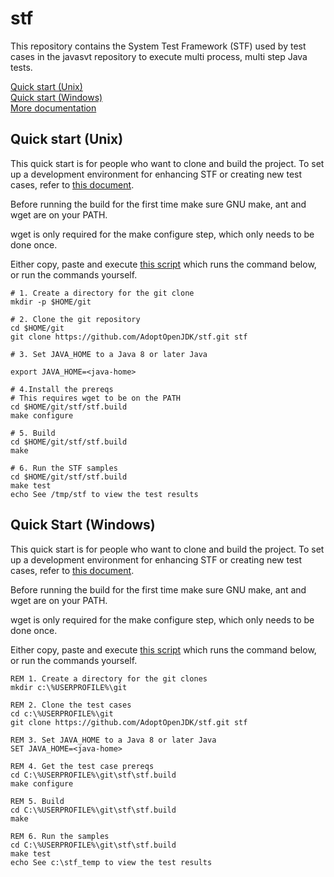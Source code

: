 # stf

This repository contains the System Test Framework (STF) used by test cases in the javasvt repository to execute multi process, multi step Java tests.

[Quick start (Unix)](#unix)  
[Quick start (Windows)](#windows)  
[More documentation](stf.build/docs/build.md)

<a name="unix"></a>
## Quick start (Unix)

This quick start is for people who want to clone and build the project.  To set up a development environment for enhancing STF or creating new test cases, refer to [this document](stf.build/docs/build.md).

Before running the build for the first time make sure GNU make, ant and wget are on your PATH.

wget is only required for the make configure step, which only needs to be done once.

Either copy, paste and execute [this script](stf.build/scripts/stf_clone_make.sh) which runs the command below, or run the commands yourself.


```shell
# 1. Create a directory for the git clone
mkdir -p $HOME/git

# 2. Clone the git repository
cd $HOME/git
git clone https://github.com/AdoptOpenJDK/stf.git stf

# 3. Set JAVA_HOME to a Java 8 or later Java

export JAVA_HOME=<java-home>

# 4.Install the prereqs
# This requires wget to be on the PATH
cd $HOME/git/stf/stf.build
make configure

# 5. Build
cd $HOME/git/stf/stf.build
make

# 6. Run the STF samples
cd $HOME/git/stf/stf.build
make test
echo See /tmp/stf to view the test results
```

<a name="windows"></a>
## Quick Start (Windows)

This quick start is for people who want to clone and build the project.  To set up a development environment for enhancing STF or creating new test cases, refer to [this document](stf.build/docs/build.md).

Before running the build for the first time make sure GNU make, ant and wget are on your PATH.

wget is only required for the make configure step, which only needs to be done once.

Either copy, paste and execute [this script](stf.build/scripts/stf_clone_make.bat) which runs the command below, or run the commands yourself.

```dos
REM 1. Create a directory for the git clones
mkdir c:\%USERPROFILE%\git

REM 2. Clone the test cases
cd c:\%USERPROFILE%\git
git clone https://github.com/AdoptOpenJDK/stf.git stf

REM 3. Set JAVA_HOME to a Java 8 or later Java
SET JAVA_HOME=<java-home>

REM 4. Get the test case prereqs
cd C:\%USERPROFILE%\git\stf\stf.build
make configure

REM 5. Build
cd C:\%USERPROFILE%\git\stf\stf.build
make

REM 6. Run the samples
cd C:\%USERPROFILE%\git\stf\stf.build
make test
echo See c:\stf_temp to view the test results
```
